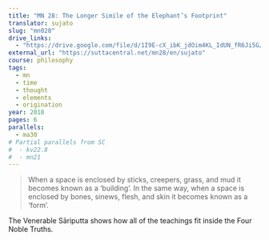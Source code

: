 ```yaml
---
title: "MN 28: The Longer Simile of the Elephant’s Footprint"
translator: sujato
slug: "mn028"
drive_links:
  - "https://drive.google.com/file/d/1I9E-cX_ibK_jdOim4KL_IdUN_fR6Ji5G/view?usp=drivesdk"
external_url: "https://suttacentral.net/mn28/en/sujato"
course: philosophy
tags:
  - mn
  - time
  - thought
  - elements
  - origination
year: 2018
pages: 6
parallels:
  - ma30
# Partial parallels from SC
#  - kv22.8
#  - mn21
---
```


> When a space is enclosed by sticks, creepers, grass, and mud it becomes known as a ‘building’. In the same way, when a space is enclosed by bones, sinews, flesh, and skin it becomes known as a ‘form’.

The Venerable Sāriputta shows how all of the teachings fit inside the Four Noble Truths.


